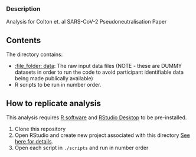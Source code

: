 
### Description 

Analysis for Colton et. al SARS-CoV-2 Pseudoneutralisation Paper

## Contents

The directory contains:

  - [:file\_folder: data](/data): The raw input data files (NOTE - these are DUMMY datasets in order to run the code to avoid participant identifiable data being made publically available)
  - R scripts to be run in number order.


## How to replicate analysis

This analysis requires [R software](https://cloud.r-project.org/) and
 [RStudio Desktop](https://rstudio.com/products/rstudio/download/) to be pre-installed.

1. Clone this repository
2. Open RStudio and create new project associated with this directory [See here for details](https://rpubs.com/Dee_Chiluiza/create_RProject).
3. Open each script in `./scripts` and run in number order
